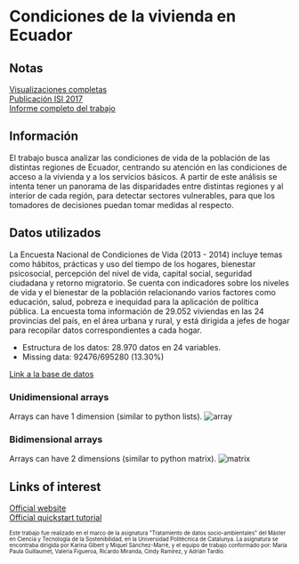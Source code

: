 # Condiciones de la vivienda en Ecuador 

## Notas
[Visualizaciones completas](./NumPy_codes.ipynb)
<br>
[Publicación ISI 2017](./Ecuador/Using_Knoweldge_Discovery_approach_to_understand_l.pdf)
<br>
[Informe completo del trabajo](./Ecuador/Informe_corregido_21.04.pdf)
<br>
## Información
El trabajo busca analizar las condiciones de vida de la población de las distintas regiones de Ecuador, centrando su atención en las condiciones de acceso a la vivienda y a los servicios básicos. 
A partir de este análisis se intenta tener un panorama de las disparidades entre distintas regiones y al interior de cada región, para detectar sectores vulnerables, para que los tomadores de decisiones puedan tomar medidas al respecto. 
 

## Datos utilizados
La  Encuesta Nacional de Condiciones de Vida (2013 - 2014) incluye temas como hábitos, prácticas y uso del tiempo de los hogares, bienestar psicosocial, percepción del nivel de vida, capital social, seguridad ciudadana y retorno migratorio. Se cuenta con indicadores sobre los niveles de vida y el bienestar de la población relacionando varios factores como educación, salud, pobreza e inequidad para la aplicación de política pública. 
La encuesta toma información de 29.052 viviendas en las 24 provincias del país, en el área urbana y rural, y está dirigida a jefes de hogar para recopilar datos correspondientes a cada hogar.

* Estructura de los datos: 28.970 datos en 24 variables. 
* Missing data: 92476/695280 (13.30%)

[Link a la base de datos](http://catalogo.datosabiertos.gob.ec/dataset/encuesta-nacional-de-condiciones-de-vida-inec/resource/c1315f1f-f577-422f-b11a-8191b894c714)


### Unidimensional arrays
Arrays can have 1 dimension (similar to python lists).
 ![array](./Array.png)
 
### Bidimensional arrays
 Arrays can have 2 dimensions (similar to python matrix).
 ![matrix](./Matrix.png)



## Links of interest
[Official website](https://numpy.org/)
<br>
[Official quickstart tutorial](https://numpy.org/devdocs/user/quickstart.html)

<sub><sup>Este trabajo fue realizado en el marco de la asignatura "Tratamiento de datos socio-ambientales" del Máster en Ciencia y Tecnología de la Sostenibilidad, en la Universidad Politécnica de Catalunya.
La asignatura se encontraba dirigida por Karina Gibert y
Miquel Sànchez-Marrè, y el equipo de trabajo conformado por: Maria Paula Guillaumet, Valeria Figueroa, Ricardo Miranda, Cindy Ramírez, y Adrián Tardío.</sup></sub>
